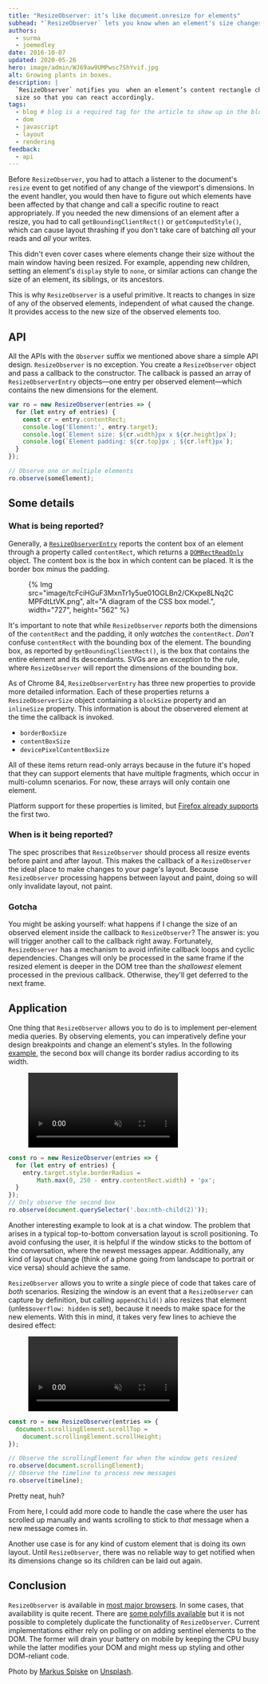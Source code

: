 ```yaml
---
title: "ResizeObserver: it’s like document.onresize for elements"
subhead: "`ResizeObserver` lets you know when an element's size changes."
authors:
  - surma
  - joemedley
date: 2016-10-07
updated: 2020-05-26
hero: image/admin/WJ69aw9UMPwsc7ShYvif.jpg
alt: Growing plants in boxes.
description: |
  `ResizeObserver` notifies you  when an element’s content rectangle changes
  size so that you can react accordingly.
tags:
  - blog # blog is a required tag for the article to show up in the blog.
  - dom
  - javascript
  - layout
  - rendering
feedback:
  - api
---
```


Before `ResizeObserver`, you had to attach a listener to the document's `resize`
event to get notified of any change of the viewport's dimensions. In the event
handler, you would then have to figure out which elements have been affected by
that change and call a specific routine to react appropriately. If you needed
the new dimensions of an element after a resize, you had to call
`getBoundingClientRect()` or `getComputedStyle()`, which can cause layout
thrashing if you don't take care of batching *all* your reads and *all* your
writes.

This didn't even cover cases where elements change their size without the main
window having been resized. For example, appending new children, setting an
element's `display` style to `none`, or similar actions can change the size of
an element, its siblings, or its ancestors.

This is why `ResizeObserver` is a useful primitive. It reacts to changes in
size of any of the observed elements, independent of what caused the change.
It provides access to the new size of the observed elements too.

## API

All the APIs with the `Observer` suffix we mentioned above share a simple API
design. `ResizeObserver` is no exception. You create a `ResizeObserver` object
and pass a callback to the constructor. The callback is passed an array of
`ResizeObserverEntry` objects—one entry per observed element—which
contains the new dimensions for the element.

```js
var ro = new ResizeObserver(entries => {
  for (let entry of entries) {
    const cr = entry.contentRect;
    console.log('Element:', entry.target);
    console.log(`Element size: ${cr.width}px x ${cr.height}px`);
    console.log(`Element padding: ${cr.top}px ; ${cr.left}px`);
  }
});

// Observe one or multiple elements
ro.observe(someElement);
```

## Some details

### What is being reported?

Generally, a
[`ResizeObserverEntry`](https://developer.mozilla.org/docs/Web/API/ResizeObserverEntry)
reports the content box of an element through a property called
`contentRect`, which returns a
[`DOMRectReadOnly`](https://developer.mozilla.org/docs/Web/API/DOMRectReadOnly)
object. The content box is the box in which content can be placed. It is
the border box minus the padding.

<figure>
  {% Img src="image/tcFciHGuF3MxnTr1y5ue01OGLBn2/CKxpe8LNq2CMPFdtLtVK.png", alt="A diagram of the CSS box model.", width="727", height="562" %}
</figure>

It's important to note that while `ResizeObserver` *reports* both the dimensions
of the `contentRect` and the padding, it only *watches* the `contentRect`.
*Don't* confuse `contentRect` with the bounding box of the element. The bounding
box, as reported by `getBoundingClientRect()`, is the box that contains the
entire element and its descendants. SVGs are an exception to the rule, where
`ResizeObserver` will report the dimensions of the bounding box.

As of Chrome 84, `ResizeObserverEntry` has three new properties to provide more
detailed information. Each of these properties returns a `ResizeObserverSize`
object containing a `blockSize` property and an `inlineSize` property. This
information is about the observered element at the time the callback is invoked.

* `borderBoxSize`
* `contentBoxSize`
* `devicePixelContentBoxSize`

All of these items return read-only arrays because in the future it's hoped that
they can support elements that have multiple fragments, which occur in
multi-column scenarios. For now, these arrays will only contain one element.

Platform support for these properties is limited, but [Firefox already
supports](https://developer.mozilla.org/docs/Web/API/ResizeObserverEntry#Browser_compatibility)
the first two.

### When is it being reported?

The spec proscribes that `ResizeObserver` should process all resize events
before paint and after layout. This makes the callback of a `ResizeObserver` the
ideal place to make changes to your page's layout. Because `ResizeObserver`
processing happens between layout and paint, doing so will only invalidate
layout, not paint.

### Gotcha

You might be asking yourself: what happens if I change the size of an observed
element inside the callback to `ResizeObserver`? The answer is: you will trigger
another call to the callback right away. Fortunately, `ResizeObserver` has a
mechanism to avoid infinite callback loops and cyclic dependencies. Changes will
only be processed in the same frame if the resized element is deeper in the DOM
tree than the *shallowest* element processed in the previous callback.
Otherwise, they'll get deferred to the next frame.

## Application

One thing that `ResizeObserver` allows you to do is to implement per-element
media queries. By observing elements, you can imperatively define your
design breakpoints and change an element's styles. In the following
[example](https://googlechrome.github.io/samples/resizeobserver/), the second box
will change its border radius according to its width.

<figure>
  <video controls autoplay loop muted>
    <source src="https://storage.googleapis.com/webfundamentals-assets/resizeobserver/elem-mq_vp8.webm"
            type="video/webm; codecs=vp8">
    <source src="https://storage.googleapis.com/webfundamentals-assets/resizeobserver/elem-mq_x264.mp4"
            type="video/mp4; codecs=h264">
  </video>
</figure>

```js
const ro = new ResizeObserver(entries => {
  for (let entry of entries) {
    entry.target.style.borderRadius = 
        Math.max(0, 250 - entry.contentRect.width) + 'px';
  }
});
// Only observe the second box
ro.observe(document.querySelector('.box:nth-child(2)'));
```

Another interesting example to look at is a chat window. The problem that arises
in a typical top-to-bottom conversation layout is scroll positioning. To avoid
confusing the user, it is helpful if the window sticks to the bottom of the
conversation, where the newest messages appear. Additionally, any kind of layout
change (think of a phone going from landscape to portrait or vice versa) should
achieve the same.

`ResizeObserver` allows you to write a *single* piece of code that takes care of
*both* scenarios. Resizing the window is an event that a `ResizeObserver` can
capture by definition, but calling `appendChild()` also resizes that element
(unless`overflow: hidden` is set), because it needs to make space for the new
elements. With this in mind, it takes very few lines to achieve the desired
effect:

<figure>
 <video controls autoplay loop muted>
   <source src="https://storage.googleapis.com/webfundamentals-assets/resizeobserver/chat_vp8.webm"
           type="video/webm; codecs=vp8">
   <source src="https://storage.googleapis.com/webfundamentals-assets/resizeobserver/chat_x264.mp4"
           type="video/mp4; codecs=h264">
 </video>
</figure>

```js
const ro = new ResizeObserver(entries => {
  document.scrollingElement.scrollTop =
    document.scrollingElement.scrollHeight;
});

// Observe the scrollingElement for when the window gets resized
ro.observe(document.scrollingElement);
// Observe the timeline to process new messages
ro.observe(timeline);
```

Pretty neat, huh?

From here, I could add more code to handle the case where the user has scrolled
up manually and wants scrolling to stick to *that* message when a new message
comes in.

Another use case is for any kind of custom element that is doing its own layout.
Until `ResizeObserver`, there was no reliable way to get notified when its
dimensions change so its children can be laid out again.

## Conclusion

`ResizeObserver` is available in [most major
browsers](https://developer.mozilla.org/docs/Web/API/ResizeObserver#Browser_compatibility).
In some cases, that availability is quite recent. There are [some polyfills
available](https://github.com/WICG/ResizeObserver/issues/3) but it is not
possible to completely duplicate the functionality of `ResizeObserver`. Current
implementations either rely on polling or on adding sentinel elements to the
DOM. The former will drain your battery on mobile by keeping the CPU busy while
the latter modifies your DOM and might mess up styling and other DOM-reliant
code.

Photo by [Markus
Spiske](https://unsplash.com/@markusspiske?utm_source=unsplash&utm_medium=referral&utm_content=creditCopyText)
on
[Unsplash](https://unsplash.com/s/photos/observe-growth?utm_source=unsplash&utm_medium=referral&utm_content=creditCopyText).

